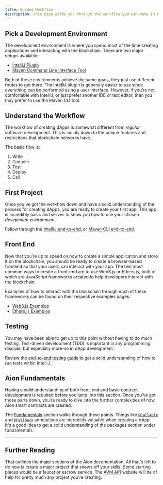 ```yaml
---
title: Guided Workflow
description: This page walks you through the workflow you can take in order to become proficient at blockchain development. Although the workflow may look similar to other blockchain development processes, this guide was created with the Aion Network in mind. After completing each step listed here, you should have a solid understanding of how to create your dApps on the Aion Network.
---
```


## Pick a Development Environment

The development environment is where you spend most of the time creating applications and interacting with the blockchain. There are two major setups available.

- [IntelliJ Plugin](https://github.com/aionnetwork/docs/tree/master/developers/tools/intellij-plugin)
- [Maven Command Line Interface Tool](https://github.com/aionnetwork/docs/tree/master/developers/tools/maven-cli)

Both of these environments achieve the same goals, they just use different routes to get there. The IntelliJ plugin is generally easier to use since everything can be performed using a user interface. However, if you're not comfortable with IntelliJ, or just prefer another IDE or text editor, then you may prefer to use the Maven CLI tool.

## Understand the Workflow

The workflow of creating dApps is somewhat different from _regular_ software development. This is mainly down to the unique features and restrictions that blockchain networks have.

The basic flow is:

1. Write
2. Compile
3. Test
4. Deploy
5. Call

## First Project

Once you've got the workflow down and have a solid understanding of the process for creating dApps, you are ready to create your first app. This app is incredibly basic and serves to show you how to use your chosen _deveplment environment_.

Follow through the [IntelliJ end-to-end](https://github.com/aionnetwork/docs/tree/master/developers/tools/intellij-plugin), or [Maven CLI end-to-end](https://github.com/aionnetwork/docs/tree/master/developers/tools/maven-cli).

## Front End

Now that you're up to speed on how to create a simple application and store it on the blockchain, you should be ready to create a browser-based frontend so that your users can interact with your app. The two most common ways to create a front-end are to use Web3.js or Ethers.js, both of which are JavaScript frameworks created to help developers interact with the blockchain.

Examples of how to interact with the blockchain through each of these frameworks can be found on their respective examples pages:

- [Web3.js Examples](https://github.com/aionnetwork/docs/tree/master/developers/apis/web3-js)
- [Ethers.js Examples](https://github.com/aionnetwork/docs/tree/master/developers/apis/ethers-js)

## Testing

You may have been able to get up to this point without having to do much testing. Test-driven development (TDD) is important in any programming disciple, but especially more-so in dApp development.

Review the [end-to-end testing guide](https://github.com/aionnetwork/docs/blob/master/developers/tutorials/test-and-debug.md) to get a solid understanding of how to run tests within IntelliJ.

## Aion Fundamentals

Having a solid understanding of both front-end and basic contract development is required before you jump into this section. Once you've got those parts down, you're ready to dive into the further complexities of how Aion smart contracts are created.

The [Fundamentals](https://github.com/aionnetwork/docs/tree/master/developers/fundamentals) section walks through these points. Things like [`@Callable`](https://github.com/aionnetwork/docs/blob/master/developers/fundamentals/aion-virtual-machine/callable-functions.md) and [`@Fallback`](https://github.com/aionnetwork/docs/blob/master/developers/fundamentals/aion-virtual-machine/fallback-functions.md) annotations are incredibly valuable when creating a dApp. It's a good idea to get a solid understanding of the packages section under fundamentals.

---

## Further Reading

That outlines the major sections of the Aion documentation. All that's left to do now is create a major project that shows off your skills. Some starting places would be a faucet or escrow service. The [AVM API](https://avm-api.aion.network/) website will be of help for pretty much any project you're creating.

